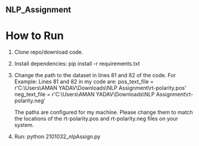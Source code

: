## NLP_Assignment

# How to Run
1) Clone repo/download code.
2) Install dependencies: pip install -r requirements.txt
3) Change the path to the dataset in lines 81 and 82 of the code.
   For Example:
    Lines 81 and 82 in my code are:
    pos_text_file = r'C:\Users\AMAN YADAV\Downloads\NLP Assignment\rt-polarity.pos'
    neg_text_file = r'C:\Users\AMAN YADAV\Downloads\NLP Assignment\rt-polarity.neg'

   The paths are configured for my machine. Please change them to match the locations of the rt-polarity.pos and rt-polarity.neg files on your system.
4) Run: python 2101032_nlpAssign.py
